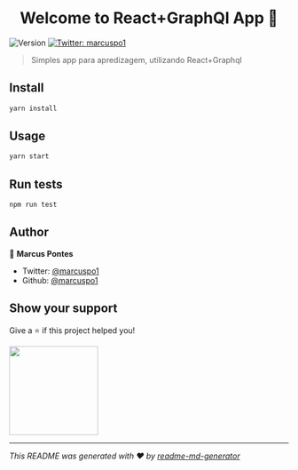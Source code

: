 <h1 align="center">Welcome to React+GraphQl App 👋</h1>
<p>
  <img alt="Version" src="https://img.shields.io/badge/version-0.1.0-blue.svg?cacheSeconds=2592000" />
  <a href="https://twitter.com/marcuspo1" target="_blank">
    <img alt="Twitter: marcuspo1" src="https://img.shields.io/twitter/follow/marcuspo1.svg?style=social" />
  </a>
</p>

> Simples app para apredizagem, utilizando React+Graphql

## Install

```sh
yarn install
```

## Usage

```sh
yarn start
```

## Run tests

```sh
npm run test
```

## Author

👤 **Marcus Pontes**

* Twitter: [@marcuspo1](https://twitter.com/marcuspo1)
* Github: [@marcuspo1](https://github.com/marcuspo1)

## Show your support

Give a ⭐️ if this project helped you!

<a href="https://www.patreon.com/marcuspo1">
  <img src="https://c5.patreon.com/external/logo/become_a_patron_button@2x.png" width="160">
</a>

***
_This README was generated with ❤️ by [readme-md-generator](https://github.com/kefranabg/readme-md-generator)_
